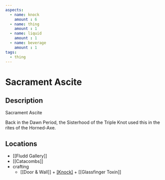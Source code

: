 ```yaml
---
aspects: 
  - name: knock
    amount : 6
  - name: thing
    amount : 1
  - name: liquid
    amount : 1
  - name: beverage
    amount : 1
tags:
  - thing
---
```


# Sacrament Ascite

## Description
Sacrament Ascite

Back in the Dawn Period, the Sisterhood of the Triple Knot used this in the rites of the Horned-Axe.
## Locations
- [[Fludd Gallery]]
- [[Catacombs]]
- crafting
	- [[Door & Wall]] + [[Knock]](15) + [[Glassfinger Toxin]]